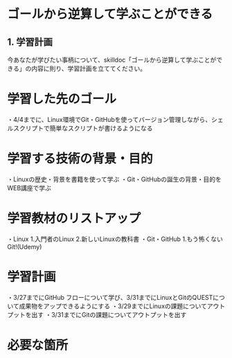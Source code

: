 # ゴールから逆算して学ぶことができる

## 1. 学習計画

今あなたが学びたい事柄について、skilldoc「ゴールから逆算して学ぶことができる」の内容に則り、学習計画を立ててください。

# 学習した先のゴール
・4/4までに、Linux環境でGit・GitHubを使ってバージョン管理しながら、シェルスクリプトで簡単なスクリプトが書けるようになる

# 学習する技術の背景・目的
・Linuxの歴史・背景を書籍を使って学ぶ
・Git・GitHubの誕生の背景・目的をWEB講座で学ぶ

# 学習教材のリストアップ
・Linux
1.入門者のLinux
2.新しいLinuxの教科書
・Git・GitHub
1.もう怖くないGit!(Udemy)

# 学習計画
・3/27までにGitHub フローについて学び、3/31までにLinuxとGitのQUESTについて成果物をアップできるようにする
・3/29までにLinuxの課題についてアウトプットを出す
・3/31までにGitの課題についてアウトプットを出す

# 必要な箇所

